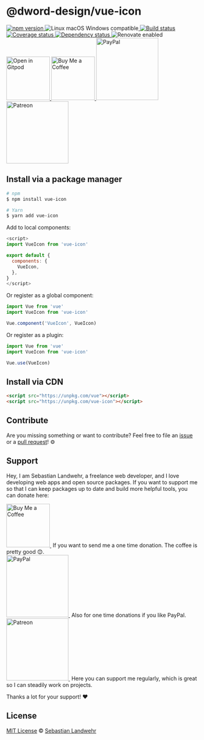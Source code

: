 <!-- TITLE/ -->
# @dword-design/vue-icon
<!-- /TITLE -->

<!-- BADGES/ -->
<p>
    <a href="https://npmjs.org/package/@dword-design/vue-icon">
      <img
        src="https://img.shields.io/npm/v/@dword-design/vue-icon.svg"
        alt="npm version"
      >
    </a><img src="https://img.shields.io/badge/os-linux%20%7C%C2%A0macos%20%7C%C2%A0windows-blue" alt="Linux macOS Windows compatible"><a href="https://github.com/dword-design/vue-icon/actions">
      <img
        src="https://github.com/dword-design/vue-icon/workflows/build/badge.svg"
        alt="Build status"
      >
    </a><a href="https://codecov.io/gh/dword-design/vue-icon">
      <img
        src="https://codecov.io/gh/dword-design/vue-icon/branch/master/graph/badge.svg"
        alt="Coverage status"
      >
    </a><a href="https://david-dm.org/dword-design/vue-icon">
      <img src="https://img.shields.io/david/dword-design/vue-icon" alt="Dependency status">
    </a><img src="https://img.shields.io/badge/renovate-enabled-brightgreen" alt="Renovate enabled"><br/><a href="https://gitpod.io/#https://github.com/dword-design/vue-icon">
      <img
        src="https://gitpod.io/button/open-in-gitpod.svg"
        alt="Open in Gitpod"
        width="114"
      >
    </a><a href="https://www.buymeacoffee.com/dword">
      <img
        src="https://www.buymeacoffee.com/assets/img/guidelines/download-assets-sm-2.svg"
        alt="Buy Me a Coffee"
        width="114"
      >
    </a><a href="https://paypal.me/SebastianLandwehr">
      <img
        src="https://sebastianlandwehr.com/images/paypal.svg"
        alt="PayPal"
        width="163"
      >
    </a><a href="https://www.patreon.com/dworddesign">
      <img
        src="https://sebastianlandwehr.com/images/patreon.svg"
        alt="Patreon"
        width="163"
      >
    </a>
</p>
<!-- /BADGES -->

<!-- DESCRIPTION/ -->

<!-- /DESCRIPTION -->

<!-- INSTALL/ -->
## Install via a package manager

```bash
# npm
$ npm install vue-icon

# Yarn
$ yarn add vue-icon
```

Add to local components:

```js
<script>
import VueIcon from 'vue-icon'

export default {
  components: {
    VueIcon,
  },
}
</script>
```

Or register as a global component:

```js
import Vue from 'vue'
import VueIcon from 'vue-icon'

Vue.component('VueIcon', VueIcon)
```

Or register as a plugin:

```js
import Vue from 'vue'
import VueIcon from 'vue-icon'

Vue.use(VueIcon)
```

## Install via CDN

```html
<script src="https://unpkg.com/vue"></script>
<script src="https://unpkg.com/vue-icon"></script>
```
<!-- /INSTALL -->

<!-- LICENSE/ -->
## Contribute

Are you missing something or want to contribute? Feel free to file an [issue](https://github.com/dword-design/vue-icon/issues) or a [pull request](https://github.com/dword-design/vue-icon/pulls)! ⚙️

## Support

Hey, I am Sebastian Landwehr, a freelance web developer, and I love developing web apps and open source packages. If you want to support me so that I can keep packages up to date and build more helpful tools, you can donate here:

<p>
  <a href="https://www.buymeacoffee.com/dword">
    <img
      src="https://www.buymeacoffee.com/assets/img/guidelines/download-assets-sm-2.svg"
      alt="Buy Me a Coffee"
      width="114"
    >
  </a>&nbsp;If you want to send me a one time donation. The coffee is pretty good 😊.<br/>
  <a href="https://paypal.me/SebastianLandwehr">
    <img
      src="https://sebastianlandwehr.com/images/paypal.svg"
      alt="PayPal"
      width="163"
    >
  </a>&nbsp;Also for one time donations if you like PayPal.<br/>
  <a href="https://www.patreon.com/dworddesign">
    <img
      src="https://sebastianlandwehr.com/images/patreon.svg"
      alt="Patreon"
      width="163"
    >
  </a>&nbsp;Here you can support me regularly, which is great so I can steadily work on projects.
</p>

Thanks a lot for your support! ❤️

## License

[MIT License](https://opensource.org/licenses/MIT) © [Sebastian Landwehr](https://sebastianlandwehr.com)
<!-- /LICENSE -->
